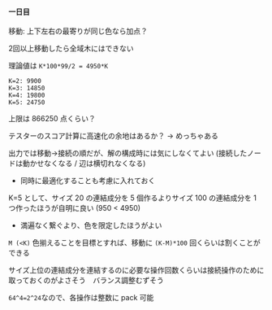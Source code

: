 #### 一日目

移動: 上下左右の最寄りが同じ色なら加点？

2回以上移動したら全域木にはできない

理論値は `K*100*99/2 = 4950*K` 

```
K=2: 9900
K=3: 14850
K=4: 19800
K=5: 24750
```

上限は 866250 点くらい？

テスターのスコア計算に高速化の余地はあるか？ → めっちゃある

出力では移動->接続の順だが、解の構成時には気にしなくてよい (接続したノードは動かせなくなる / 辺は横切れなくなる)
* 同時に最適化することも考慮に入れておく

K=5 として、サイズ 20 の連結成分を 5 個作るよりサイズ 100 の連結成分を 1 つ作ったほうが自明に良い (950 < 4950)
* 満遍なく繋ぐより、色を限定したほうがよい

`M (<K)`  色揃えることを目標とすれば、移動に `(K-M)*100` 回くらいは割くことができる

サイズ上位の連結成分を連結するのに必要な操作回数くらいは接続操作のために取っておくのがよさそう　バランス調整むずそう

`64^4=2^24`なので、各操作は整数に pack 可能